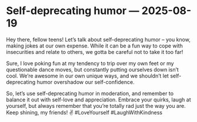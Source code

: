 # Self-deprecating humor — 2025-08-19

Hey there, fellow teens! Let’s talk about self-deprecating humor – you know, making jokes at our own expense. While it can be a fun way to cope with insecurities and relate to others, we gotta be careful not to take it too far! 

Sure, I love poking fun at my tendency to trip over my own feet or my questionable dance moves, but constantly putting ourselves down isn’t cool. We’re awesome in our own unique ways, and we shouldn’t let self-deprecating humor overshadow our self-confidence.

So, let’s use self-deprecating humor in moderation, and remember to balance it out with self-love and appreciation. Embrace your quirks, laugh at yourself, but always remember that you’re totally rad just the way you are. Keep shining, my friends! ✌️ #LoveYourself #LaughWithKindness